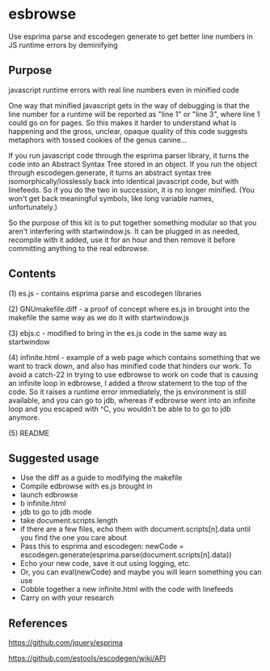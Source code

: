 # esbrowse
Use esprima parse and escodegen generate to get better line numbers in JS runtime errors by deminifying

## Purpose

javascript runtime errors with real line numbers even in minified code

One way that minified javascript gets in the way of debugging is that the line
number for a runtime will be reported as "line 1" or "line 3", where line 1 could
go on for pages.  So this makes it harder to understand what is happening
and the gross, unclear, opaque quality of this code suggests metaphors with tossed
cookies of the genus canine...

If you run javascript code through the esprima parser library, it turns the code
into an Abstract Syntax Tree stored in an object.  If you run the object through
escodegen.generate, it turns an abstract syntax tree isomorphically/losslessly
back into identical javascript code, but with linefeeds.  So if you do the two
in succession, it is no longer minified.  (You won't get back meaningful symbols,
like long variable names, unfortunately.)

So the purpose of this kit is to put together something modular so that you aren't
interfering with startwindow.js.  It can be plugged in as needed,
recompile with it added, use it for an hour and then remove it before committing
anything to the real edbrowse.

## Contents

(1) es.js - contains esprima parse and escodegen libraries

(2) GNUmakefile.diff - a proof of concept where es.js in brought into the makefile
the same way as we do it with startwindow.js

(3) ebjs.c - modified to bring in the es.js code in the same way as startwindow

(4) infinite.html - example of a web page which contains something that we want to
track down, and also has minified code that hinders our work.
To avoid a catch-22 in trying to use edbrowse to work on code
that is causing an infinite loop in edbrowse, I added a throw statement to the
top of the code.  So it raises a runtime error immediately, the js
environment is still available, and you can go to jdb, whereas if edbrowse
went into an infinite loop and you escaped with ^C, you wouldn't be able to
to go to jdb anymore.

(5) README

## Suggested usage

- Use the diff as a guide to modifying the makefile
- Compile edbrowse with es.js brought in
- launch edbrowse
- b infinite.html
- jdb to go to jdb mode
- take document.scripts.length
- if there are a few files, echo them with document.scripts[n].data until you find
the one you care about
- Pass this to esprima and escodegen:
newCode = escodegen.generate(esprima.parse(document.scripts[n].data))
- Echo your new code, save it out using logging, etc.
- Or, you can eval(newCode) and maybe you will learn something you can use
- Cobble together a new infinite.html with the code with linefeeds
- Carry on with your research

## References

https://github.com/jquery/esprima

https://github.com/estools/escodegen/wiki/API

